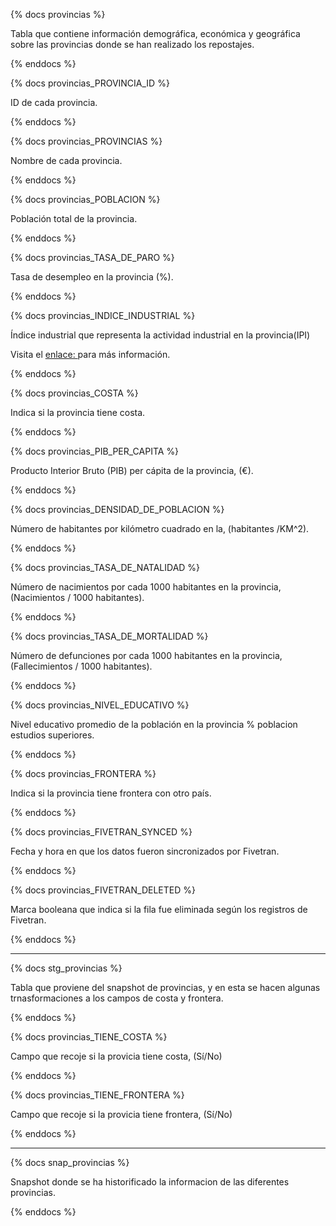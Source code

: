 {% docs provincias %}

Tabla que contiene información demográfica, económica y geográfica sobre las provincias donde se han realizado los repostajes.

{% enddocs %}

{% docs provincias_PROVINCIA_ID %}

ID de cada provincia.

{% enddocs %}

{% docs provincias_PROVINCIAS %}

Nombre de cada provincia.

{% enddocs %}

{% docs provincias_POBLACION %}

Población total de la provincia.

{% enddocs %}

{% docs provincias_TASA_DE_PARO %}

Tasa de desempleo en la provincia (%).

{% enddocs %}

{% docs provincias_INDICE_INDUSTRIAL %}

Índice industrial que representa la actividad industrial en la provincia(IPI)

Visita el [enlace: ](https://www.epdata.es/datos/indice-produccion-industrial-ipi-ine-estadistica-datos-graficos/79/espana/106) para más información.

{% enddocs %}

{% docs provincias_COSTA %}

Indica si la provincia tiene costa.

{% enddocs %}

{% docs provincias_PIB_PER_CAPITA %}

Producto Interior Bruto (PIB) per cápita de la provincia, (€).

{% enddocs %}

{% docs provincias_DENSIDAD_DE_POBLACION %}

Número de habitantes por kilómetro cuadrado en la, (habitantes /KM^2).

{% enddocs %}

{% docs provincias_TASA_DE_NATALIDAD %}

Número de nacimientos por cada 1000 habitantes en la provincia, (Nacimientos / 1000 habitantes).

{% enddocs %}

{% docs provincias_TASA_DE_MORTALIDAD %}

Número de defunciones por cada 1000 habitantes en la provincia, (Fallecimientos / 1000 habitantes).

{% enddocs %}

{% docs provincias_NIVEL_EDUCATIVO %}

Nivel educativo promedio de la población en la provincia % poblacion estudios superiores.

{% enddocs %}

{% docs provincias_FRONTERA %}

Indica si la provincia tiene frontera con otro país.

{% enddocs %}

{% docs provincias_FIVETRAN_SYNCED %}

Fecha y hora en que los datos fueron sincronizados por Fivetran.

{% enddocs %}

{% docs provincias_FIVETRAN_DELETED %}

Marca booleana que indica si la fila fue eliminada según los registros de Fivetran.

{% enddocs %}

--------------------------------------
{% docs stg_provincias %}

Tabla que proviene del snapshot de provincias, y en esta se hacen algunas
trnasformaciones a los campos de costa y frontera.

{% enddocs %}

{% docs provincias_TIENE_COSTA %}

Campo que recoje si la provicia tiene costa, (Sí/No)

{% enddocs %}

{% docs provincias_TIENE_FRONTERA %}

Campo que recoje si la provicia tiene frontera, (Sí/No)

{% enddocs %}

--------------------------------------
{% docs snap_provincias %}

Snapshot donde se ha historificado la informacion de las diferentes provincias.

{% enddocs %}